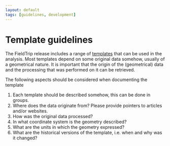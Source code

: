 ```yaml
---
layout: default
tags: [guidelines, development]
---
```


# Template guidelines

The FieldTrip release includes a range of [templates](/template) that can be used in the analysis. Most templates depend on some original data somehow, usually of a geometrical nature. It is important that the origin of the (geometrical) data and the processing that was performed on it can be retrieved.

The following aspects should be considered when documenting the template
 1.  Each template should be described somehow, this can be done in groups.
 2.  Where does the data originate from? Please provide pointers to articles and/or websites.
 3.  How was the original data processed?
 4.  In what coordinate system is the geometry described?
 5.  What are the units in which the geometry expressed?
 6.  What are the historical versions of the template, i.e. when and why was it changed?
